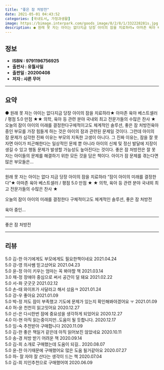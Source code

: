 ```yaml
---
title: "좋은 잠 처방전"
date: 2021-05-01 04:43:52
categories: [국내도서, 가정과생활]
image: https://bimage.interpark.com/goods_image/8/2/8/1/332228281s.jpg
description: ● 원래 못 자는 아이는 없다지금 당장 아이의 잠을 치료하라★ 아마존 육아 베스트셀러 / 평점 5.0 만점 ★★ 의학, 육아 등 관련 분야 국내외 최고 전문가들의 수많은 찬사 ★오늘의 잠이 아이의 미래를 결정한다구체적이고도 체계적인 솔루션, 좋은 잠 처방전육아 중인 부모를 가장 힘들게
---
```


## **정보**

- **ISBN : 9791196756925**
- **출판사 : 유월사일**
- **출판일 : 20200408**
- **저자 : 샤론 무어**

------



## **요약**

●  원래 못 자는 아이는 없다지금 당장 아이의 잠을 치료하라★ 아마존 육아 베스트셀러 / 평점 5.0 만점 ★★ 의학, 육아 등 관련 분야 국내외 최고 전문가들의 수많은 찬사 ★오늘의 잠이 아이의 미래를 결정한다구체적이고도 체계적인 솔루션, 좋은 잠 처방전육아 중인 부모를 가장 힘들게 하는 것은 아이의 잠과 관련된 문제일 것이다. 그런데 아이의 잠 문제가 심각한 진짜 이유는 부모의 지독한 고생이 아니다. 그 진짜 이유는, 잠을 잘 못 자면 아이가 피곤해한다는 일상적인 문제 뿐 아니라 아이의 신체 및 정신 발달에 지장이 생길 수 있고 행동 문제가 발생할 가능성도 높아진다는 것이다. 좋은 잠 처방전은 잘 못 자는 아이들의 문제를 해결하기 위한 모든 것을 담은 책이다. 아이가 잠 문제를 겪는다면 많은 부모들은...

------

원래 못 자는 아이는 없다
지금 당장 아이의 잠을 치료하라
“잠이 아이의 미래를 결정한다”★ 아마존 육아 베스트셀러 / 평점 5.0 만점 ★
★ 의학, 육아 등 관련 분야 국내외 최고 전문가들의 수많은 찬사 ★

오늘의 잠이 아이의 미래를 결정한다
구체적이고도 체계적인 솔루션, 좋은 잠 처방전

육아 중인... 

------


좋은 잠 처방전 

------


## **리뷰** 

5.0 김-한 아기에게도 부모에게도 필요한책이네요 2021.04.24 <br/>5.0 강-영 의사쌤 믿고샀어요 2021.04.23 <br/>5.0 윤-정 아이 키우는 엄마는 꼭 봐야할 책 2021.03.14 <br/>3.0 채-정 장애아 중심으로 써서 공간이 덜 돼요 2021.02.22 <br/>5.0 서-화 굿굿굿 2021.02.12 <br/>5.0 손-태 와이프가 사달라고 해서 샀음ㅋ 2021.01.24 <br/>5.0 강-우 좋아요 2021.01.09 <br/>5.0 박-정 저도 잠이 부족했고 기도에 문제가 있는지 확인해봐야겠어요 ㅜ 2021.01.09 <br/>4.0 허-윤 천천히 읽고잇어요 2020.12.27 <br/>5.0 선-은 다시한번 잠에 중요성을 생각하게 되었어요 2020.12.27 <br/>4.0 이-현 아직 읽는중이지만..도움이 될 듯합니다. 2020.12.17 <br/>5.0 임-숙 추천받아 구매합니다 2020.11.09 <br/>5.0 김-한 좋은 책일거 같은데 아직 읽어보진 않았네요 2020.10.11 <br/>5.0 송-경 처방 받기 어려운 책 2020.09.14 <br/>5.0 김-희 소개로 구매했는데 도움이 되길.. 2020.08.07 <br/>5.0 윤-찬 아기때문에 구매했어요 많은 도움 될거같아요 2020.07.27 <br/>5.0 하- 잘 자야 잘 산다는 생각이 드는 책 2020.07.04 <br/>5.0 김-희 지인추천으로 구매했어여 2020.06.09 <br/>